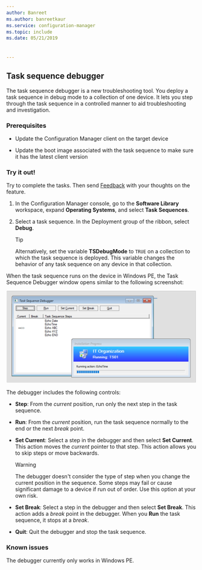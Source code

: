 ```yaml
---
author: Banreet
ms.author: banreetkaur
ms.service: configuration-manager
ms.topic: include
ms.date: 05/21/2019


---
```


## <a name="bkmk_tsdebug"></a> Task sequence debugger

<!--3612274-->

The task sequence debugger is a new troubleshooting tool. You deploy a task sequence in debug mode to a collection of one device. It lets you step through the task sequence in a controlled manner to aid troubleshooting and investigation.

### Prerequisites

- Update the Configuration Manager client on the target device

- Update the boot image associated with the task sequence to make sure it has the latest client version

### Try it out!

Try to complete the tasks. Then send [Feedback](../../../../understand/product-feedback.md) with your thoughts on the feature.

1. In the Configuration Manager console, go to the **Software Library** workspace, expand **Operating Systems**, and select **Task Sequences**.
1. Select a task sequence. In the Deployment group of the ribbon, select **Debug**.

    > [!Tip]  
    > Alternatively, set the variable **TSDebugMode** to `TRUE` on a collection to which the task sequence is deployed. This variable changes the behavior of any task sequence on any device in that collection.  

When the task sequence runs on the device in Windows PE, the Task Sequence Debugger window opens similar to the following screenshot:

![Screenshot of Task Sequence Debugger](../../media/3612274-tsdebug.png)

The debugger includes the following controls:

- **Step**: From the *current* position, run only the next step in the task sequence.  

- **Run**: From the *current* position, run the task sequence normally to the end or the next *break* point.  

- **Set Current**: Select a step in the debugger and then select **Set Current**. This action moves the *current* pointer to that step. This action allows you to skip steps or move backwards.  

    > [!Warning]  
    > The debugger doesn't consider the type of step when you change the current position in the sequence. Some steps may fail or cause significant damage to a device if run out of order. Use this option at your own risk.  

- **Set Break**: Select a step in the debugger and then select **Set Break**. This action adds a *break* point in the debugger. When you **Run** the task sequence, it stops at a *break*.  

- **Quit**: Quit the debugger and stop the task sequence.  

### Known issues

The debugger currently only works in Windows PE.
